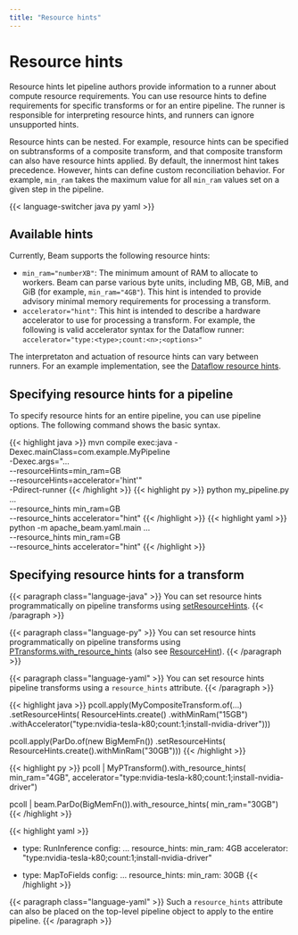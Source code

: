 ```yaml
---
title: "Resource hints"
---
```

<!--
Licensed under the Apache License, Version 2.0 (the "License");
you may not use this file except in compliance with the License.
You may obtain a copy of the License at

http://www.apache.org/licenses/LICENSE-2.0

Unless required by applicable law or agreed to in writing, software
distributed under the License is distributed on an "AS IS" BASIS,
WITHOUT WARRANTIES OR CONDITIONS OF ANY KIND, either express or implied.
See the License for the specific language governing permissions and
limitations under the License.
-->

# Resource hints

Resource hints let pipeline authors provide information to a runner about compute resource requirements. You can use resource hints to define requirements for specific transforms or for an entire pipeline. The runner is responsible for interpreting resource hints, and runners can ignore unsupported hints.

Resource hints can be nested. For example, resource hints can be specified on subtransforms of a composite transform, and that composite transform can also have resource hints applied. By default, the innermost hint takes precedence. However, hints can define custom reconciliation behavior. For example,  `min_ram` takes the maximum value for all `min_ram` values set on a given step in the pipeline.

{{< language-switcher java py yaml >}}

## Available hints

Currently, Beam supports the following resource hints:

* `min_ram="numberXB"`: The minimum amount of RAM to allocate to workers. Beam can parse various byte units, including MB, GB, MiB, and GiB (for example, `min_ram="4GB"`). This hint is intended to provide advisory minimal memory requirements for processing a transform.
* `accelerator="hint"`: This hint is intended to describe a hardware accelerator to use for processing a transform. For example, the following is valid accelerator syntax for the Dataflow runner: `accelerator="type:<type>;count:<n>;<options>"`

The interpretaton and actuation of resource hints can vary between runners. For an example implementation, see the [Dataflow resource hints](https://cloud.google.com/dataflow/docs/guides/right-fitting#available_resource_hints).

## Specifying resource hints for a pipeline

To specify resource hints for an entire pipeline, you can use pipeline options. The following command shows the basic syntax.

{{< highlight java >}}
mvn compile exec:java -Dexec.mainClass=com.example.MyPipeline \
    -Dexec.args="... \
                 --resourceHints=min_ram=<N>GB \
                 --resourceHints=accelerator='hint'" \
    -Pdirect-runner
{{< /highlight >}}
{{< highlight py >}}
python my_pipeline.py \
    ... \
    --resource_hints min_ram=<N>GB \
    --resource_hints accelerator="hint"
{{< /highlight >}}
{{< highlight yaml >}}
python -m apache_beam.yaml.main
    ... \
    --resource_hints min_ram=<N>GB \
    --resource_hints accelerator="hint"
{{< /highlight >}}


## Specifying resource hints for a transform

{{< paragraph class="language-java" >}}
You can set resource hints programmatically on pipeline transforms using [setResourceHints](https://beam.apache.org/releases/javadoc/current/org/apache/beam/sdk/transforms/PTransform.html#setResourceHints-org.apache.beam.sdk.transforms.resourcehints.ResourceHints-).
{{< /paragraph >}}

{{< paragraph class="language-py" >}}
You can set resource hints programmatically on pipeline transforms using [PTransforms.with_resource_hints](https://beam.apache.org/releases/pydoc/current/apache_beam.transforms.ptransform.html#apache_beam.transforms.ptransform.PTransform.with_resource_hints) (also see [ResourceHint](https://github.com/apache/beam/blob/master/sdks/python/apache_beam/transforms/resources.py#L51)).
{{< /paragraph >}}

{{< paragraph class="language-yaml" >}}
You can set resource hints pipeline transforms using a `resource_hints` attribute.
{{< /paragraph >}}

{{< highlight java >}}
pcoll.apply(MyCompositeTransform.of(...)
    .setResourceHints(
        ResourceHints.create()
            .withMinRam("15GB")
            .withAccelerator("type:nvidia-tesla-k80;count:1;install-nvidia-driver")))

pcoll.apply(ParDo.of(new BigMemFn())
    .setResourceHints(
        ResourceHints.create().withMinRam("30GB")))
{{< /highlight >}}

{{< highlight py >}}
pcoll | MyPTransform().with_resource_hints(
    min_ram="4GB",
    accelerator="type:nvidia-tesla-k80;count:1;install-nvidia-driver")

pcoll | beam.ParDo(BigMemFn()).with_resource_hints(
    min_ram="30GB")
{{< /highlight >}}

{{< highlight yaml >}}
  - type: RunInference
    config:
      ...
    resource_hints:
      min_ram: 4GB
      accelerator: "type:nvidia-tesla-k80;count:1;install-nvidia-driver"

  - type: MapToFields
    config:
      ...
    resource_hints:
      min_ram: 30GB
{{< /highlight >}}

{{< paragraph class="language-yaml" >}}
Such a `resource_hints` attribute can also be placed on the top-level pipeline
object to apply to the entire pipeline.
{{< /paragraph >}}
